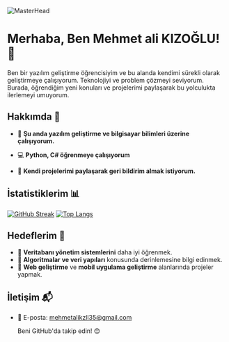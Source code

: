 ![MasterHead](https://media.licdn.com/dms/image/v2/D4E16AQH_hyFPdfjYQQ/profile-displaybackgroundimage-shrink_350_1400/profile-displaybackgroundimage-shrink_350_1400/0/1739121893795?e=1744848000&v=beta&t=PR08v2YU--FzogZ7-zXdtaFFHzVAeJ2ulNUX5IVXTM8)


# Merhaba, Ben Mehmet ali KIZOĞLU! 👋

Ben bir yazılım geliştirme öğrencisiyim ve bu alanda kendimi sürekli olarak geliştirmeye çalışıyorum. Teknolojiyi ve problem çözmeyi seviyorum. Burada, öğrendiğim yeni konuları ve projelerimi paylaşarak bu yolculukta ilerlemeyi umuyorum.

## Hakkımda 🚀

- 🌱 **Şu anda yazılım geliştirme ve bilgisayar bilimleri üzerine çalışıyorum.**

- 💻 **Python, C# öğrenmeye çalışıyorum**

- 📝 **Kendi projelerimi paylaşarak geri bildirim almak istiyorum.**

## İstatistiklerim 📊

[![GitHub Streak](https://github-readme-streak-stats.herokuapp.com/?user=mehmetkzlldev&theme=dark)](https://git.io/streak-stats) [![Top Langs](https://github-readme-stats.vercel.app/api/top-langs/?username=mehmetkzlldev&layout=compact)](https://github.com/mehmetkzlldev/github-readme-stats)


## Hedeflerim 🎯

- 🎯 **Veritabanı yönetim sistemlerini** daha iyi öğrenmek.
- 🎯 **Algoritmalar ve veri yapıları** konusunda derinlemesine bilgi edinmek.
- 🎯 **Web geliştirme** ve **mobil uygulama geliştirme** alanlarında projeler yapmak.


## İletişim 📬

- 📧 E-posta: mehmetalikzll35@gmail.com

  Beni GitHub'da takip edin! 😊

